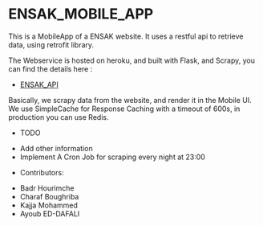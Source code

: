 # ENSAK_MOBILE_APP 

This is a MobileApp of a ENSAK website. 
It uses a restful api to retrieve data, using retrofit library. 

The Webservice is hosted on heroku, and built with Flask, and Scrapy, you can find the details here : 
 * [ENSAK_API](https://github.com/ayoubensalem/ENSAK_API)

Basically, we scrapy data from the website, and render it in the Mobile UI. 
We use SimpleCache for Response Caching with a timeout of 600s, in production you can use Redis.

- TODO 
 * Add other information 
 * Implement A Cron Job for scraping every night at 23:00


- Contributors:
 * Badr Hourimche
 * Charaf Boughriba 
 * Kajja Mohammed 
 * Ayoub ED-DAFALI


